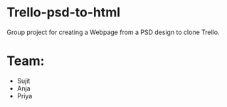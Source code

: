 # Trello-psd-to-html

Group project for creating a Webpage from a PSD design to clone Trello.

# Team:
* Sujit
* Anja
* Priya
